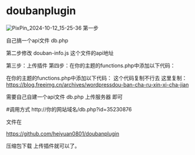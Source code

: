 # doubanplugin
![PixPin_2024-10-12_15-25-36](https://github.com/user-attachments/assets/677c0f5b-9264-4c9b-9603-a864b9bf1444)
第一步

自己搞一个api文件 db.php

第二步修改 douban-info.js 这个文件的api地址

第三步：上传插件
第四步：在你的主题的functions.php中添加以下代码：


在你的主题的functions.php中添加以下代码：
这个代码复制不行去 这里复制：https://blog.freeimg.cn/archives/wordpressdou-ban-cha-ru-xin-xi-cha-jian

需要自己自建一个api文件 db.php 上传服务器 即可

#调用方式 http://你的网站域名/db.php?id=35230876

文件在

https://github.com/heiyuan0801/doubanplugin

压缩包下载 上传插件就可以了。


